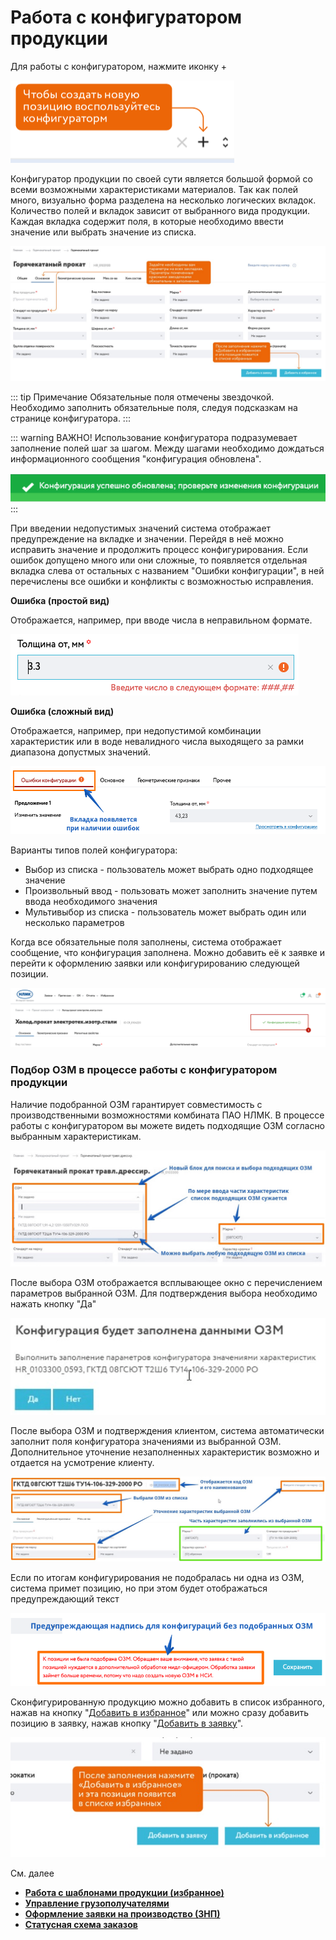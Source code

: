 # Работа с конфигуратором продукции

Для работы с конфигуратором, нажмите иконку +

![](../../images/order/20.png)

Конфигуратор продукции по своей сути является большой формой со всеми возможными характеристиками материалов.
Так как полей много, визуально форма разделена на несколько логических вкладок.
Количество полей и вкладок зависит от выбранного вида продукции.
Каждая вкладка содержит поля, в которые необходимо ввести значение или выбрать значение из списка. 

![](../../images/order/22.jpg)

::: tip Примечание
Обязательные поля отмечены звездочкой.
Необходимо заполнить обязательные поля, следуя подсказкам на странице конфигуратора.
:::

::: warning ВАЖНО!
Использование конфигуратора подразумевает заполнение полей шаг за шагом. Между шагами необходимо дождаться информационного сообщения "конфигурация обновлена".

![](../../images/order/21.png)
:::

При введении недопустимых значений система отображает предупреждение на вкладке и значении. Перейдя в неё можно исправить значение и продолжить процесс конфигурирования. Если ошибок допущено много или они сложные, то появляется отдельная вкладка слева от остальных с названием "Ошибки конфигурации", в ней перечислены все ошибки и конфликты с возможностью исправления. 

**Ошибка (простой вид)**

Отображается, например, при вводе числа в неправильном формате.

![](../../images/order/24.png)

**Ошибка (сложный вид)**

Отображается, например, при недопустимой комбинации характеристик или в воде невалидного числа выходящего за рамки диапазона допустмых значений.

![](../../images/order/23.png)

Варианты типов полей конфигуратора: 

 - Выбор из списка - пользователь может выбрать одно подходящее значение
 - Произвольный ввод - пользовать может заполнить значение путем ввода необходимого значения
 - Мультивыбор из списка - пользователь может выбрать один или несколько параметров  


Когда все обязательные поля заполнены, система отображает сообщение, что конфигурация заполнена. Можно добавить её к заявке и перейти к оформлению заявки или конфигурированию следующей позиции.

![](../../images/order/25.png)

### Подбор ОЗМ в процессе работы с конфигуратором продукции

Наличие подобранной ОЗМ гарантирует совместимость с производственными возможностями комбината ПАО НЛМК. В процессе работы с конфигуратором вы можете видеть подходящие ОЗМ согласно выбранным характеристикам.

![](../../images/order/26.png)

После выбора ОЗМ отображается всплывающее окно с перечислением параметров выбранной ОЗМ.  Для подтверждения выбора необходимо нажать кнопку "Да"

![](../../images/order/27.png)

После выбора ОЗМ и подтверждения клиентом, система автоматически заполнит поля конфигуратора значениями из выбранной ОЗМ. Дополнительное уточнение незаполненных характеристик возможно и отдается на усмотрение клиенту.


![](../../images/order/28.png)

Если по итогам конфигурирования не подобралась ни одна из ОЗМ, система примет позицию, но при этом будет отображаться предупреждающий текст

![](../../images/order/29.png)

Сконфигурированную продукцию можно добавить в список избранного, нажав на кнопку "[Добавить в избранное](/guide/order/favorite.html)" или можно сразу добавить позицию в заявку, нажав кнопку "[Добавить в заявку](/guide/order/checkout.html)".

![](../../images/order/30.jpg)

См. далее 
- **[Работа с шаблонами продукции (избранное)](/guide/order/favorite.html)**
- **[Управление грузополучателями](/guide/order/consignee.html)**
- **[Оформление заявки на производство (ЗНП)](/guide/order/checkout.html)**
- **[Статусная схема заказов](/guide/order/status.html)**

